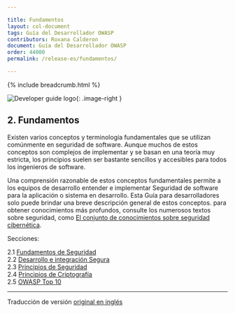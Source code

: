 ```yaml
---

title: Fundamentos
layout: col-document
tags: Guía del Desarrollador OWASP
contributors: Roxana Calderon
document: Guía del Desarrollador OWASP
order: 44000
permalink: /release-es/fundamentos/

---
```


{% include breadcrumb.html %}

<style type="text/css">
.image-right {
  height: 180px;
  display: block;
  margin-left: auto;
  margin-right: auto;
  float: right;
}
</style>

![Developer guide logo](../../assets/images/dg_logo.png "OWASP Developer Guide"){: .image-right }

## 2. Fundamentos

Existen varios conceptos y terminología fundamentales que se utilizan comúnmente en seguridad de software.
Aunque muchos de estos conceptos son complejos de implementar y se basan en una teoría muy estricta,
los principios suelen ser bastante sencillos y accesibles para todos los ingenieros de software.

Una comprensión razonable de estos conceptos fundamentales permite a los equipos de desarrollo entender e implementar
Seguridad de software para la aplicación o sistema en desarrollo.
Esta Guía para desarrolladores solo puede brindar una breve descripción general de estos conceptos.
para obtener conocimientos más profundos, consulte los numerosos textos sobre seguridad,
como [El conjunto de conocimientos sobre seguridad cibernética][cbok].

Secciones:

2.1 [Fundamentos de Seguridad](01-security-fundamentals.md)  
2.2 [Desarrollo e integración Segura](02-secure-development.md)  
2.3 [Principios de Seguridad](03-security-principles.md)  
2.4 [Principios de Criptografía](04-crypto-principles.md)  
2.5 [OWASP Top 10](05-top-ten.md)  

----

Traducción de versión [original en inglés][release0400]

[cbok]: https://www.cybok.org/
[release0400]: https://github.com/OWASP/www-project-developer-guide/blob/main/release/04-foundations/toc.md
